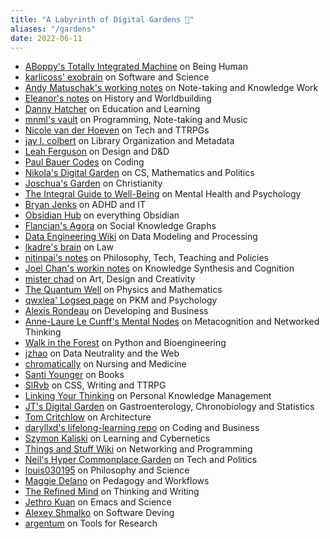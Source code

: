 ```yaml
---
title: "A Labyrinth of Digital Gardens 🌱"
aliases: "/gardens"
date: 2022-06-11
---
```


- [ABoppy's Totally Integrated Machine](https://publish.obsidian.md/tim) on Being Human
- [karlicoss' exobrain](https://beepb00p.xyz/exobrain/) on Software and Science
- [Andy Matuschak's working notes](https://notes.andymatuschak.org/About_these_notes) on Note-taking and Knowledge Work
- [Eleanor's notes](https://publish.obsidian.md/eleanorkonik) on History and Worldbuilding
- [Danny Hatcher](https://notes.dannyhatcher.com/Notes) on Education and Learning
- [mnml's vault](https://publish.obsidian.md/manuel) on Programming, Note-taking and Music
- [Nicole van der Hoeven](https://notes.nicolevanderhoeven.com/) on Tech and TTRPGs
- [jay l. colbert](https://wilde-at-heart.garden/) on Library Organization and Metadata
- [Leah Ferguson](https://notes.leahferguson.com/) on Design and D&D
- [Paul Bauer Codes](https://bauer.codes/notes) on Coding
- [Nikola's Digital Garden](https://notes.nikolamilekic.com) on CS, Mathematics and Politics
- [Joschua's Garden](https://joschuasgarden.com/) on Christianity
- [The Integral Guide to Well-Being](https://integralguide.com/) on Mental Health and Psychology
- [Bryan Jenks](https://publish.obsidian.md/bryan-jenks) on ADHD and IT
- [Obsidian Hub](https://publish.obsidian.md/hub) on everything Obsidian
- [Flancian's Agora](https://anagora.org/) on Social Knowledge Graphs
- [Data Engineering Wiki](https://dataengineering.wiki/) on Data Modeling and Processing
- [lkadre's brain](https://brain.lkadre.com/) on Law
- [nitinpai's notes](https://notes.nitinpai.in/) on Philosophy, Tech, Teaching and Policies
- [Joel Chan's workin notes](https://publish.obsidian.md/joelchan-notes) on Knowledge Synthesis and Cognition
- [mister chad](https://mister-chad.com) on Art, Design and Creativity
- [The Quantum Well](https://publish.obsidian.md/myquantumwell/) on Physics and Mathematics
- [qwxlea' Logseq page](https://qwxlea.github.io/#/page/Start%20here) on PKM and Psychology
- [Alexis Rondeau](https://publish.obsidian.md/alexisrondeau/) on Developing and Business
- [Anne-Laure Le Cunff's Mental Nodes](https://www.mentalnodes.com/) on Metacognition and Networked Thinking
- [Walk in the Forest](https://walkintheforest.com/) on Python and Bioengineering
- [jzhao](https://jzhao.xyz/) on Data Neutrality and the Web
- [chromatically](https://publish.obsidian.md/chromatically) on Nursing and Medicine
- [Santi Younger](https://publish.obsidian.md/santi) on Books
- [SlRvb](https://publish.obsidian.md/slrvb) on CSS, Writing and TTRPG
- [Linking Your Thinking](https://notes.linkingyourthinking.com) on Personal Knowledge Management
- [JT's Digital Garden](https://notes.gnotract.com) on Gastroenterology, Chronobiology and Statistics
- [Tom Critchlow](https://tomcritchlow.com/wiki/) on Architecture
- [daryllxd's lifelong-learning repo](https://github.com/daryllxd/lifelong-learning) on Coding and Business
- [Szymon Kaliski](https://szymonkaliski.com/notes/) on Learning and Cybernetics
- [Things and Stuff Wiki](https://wiki.thingsandstuff.org/) on Networking and Programming
- [Neil's Hyper Commonplace Garden](https://commonplace.doubleloop.net) on Tech and Politics
- [louis030195](https://brain.louis030195.com/) on Philosophy and Science
- [Maggie Delano](https://www.maggiedelano.com/garden/) on Pedagogy and Workflows
- [The Refined Mind](https://refinedmind.co/) on Thinking and Writing
- [Jethro Kuan](https://braindump.jethro.dev/) on Emacs and Science
- [Alexey Shmalko](https://www.alexeyshmalko.com/) on Software Deving
- [argentum](https://publish.obsidian.md/argenos) on Tools for Research

